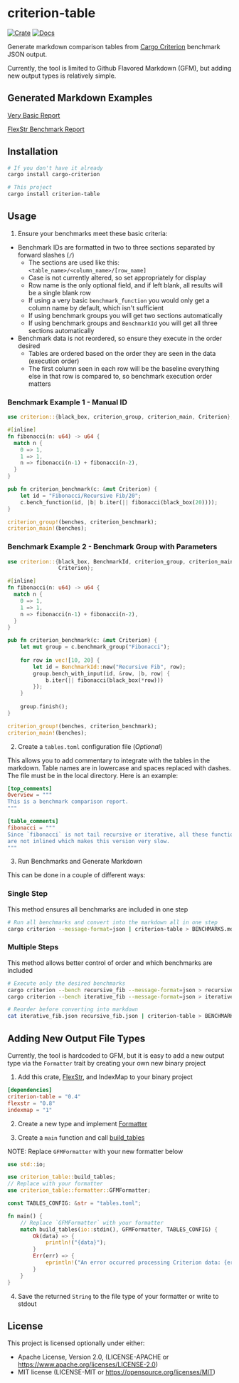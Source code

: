 # criterion-table

[![Crate](https://img.shields.io/crates/v/criterion-table?style=for-the-badge)](https://crates.io/crates/criterion-table)
[![Docs](https://img.shields.io/docsrs/criterion-table?style=for-the-badge)](https://docs.rs/criterion-table)

Generate markdown comparison tables from 
[Cargo Criterion](https://github.com/bheisler/cargo-criterion) benchmark JSON 
output. 

Currently, the tool is limited to Github Flavored Markdown (GFM), but adding 
new output types is relatively simple.

## Generated Markdown Examples

[Very Basic Report](example/README.md)

[FlexStr Benchmark Report](https://github.com/nu11ptr/flexstr/blob/master/benchmarks/README.md)

## Installation

```bash
# If you don't have it already
cargo install cargo-criterion

# This project
cargo install criterion-table
```

## Usage

1. Ensure your benchmarks meet these basic criteria:

* Benchmark IDs are formatted in two to three sections separated by forward 
  slashes (`/`)
    * The sections are used like this: `<table_name>/<column_name>/[row_name]`
    * Case is not currently altered, so set appropriately for display
    * Row name is the only optional field, and if left blank, all results 
      will be a single blank row
    * If using a very basic `benchmark_function` you would only get a column 
      name by default, which isn't sufficient
    * If using benchmark groups you will get two sections automatically
    * If using benchmark groups and `BenchmarkId` you will get all three 
      sections automatically
* Benchmark data is not reordered, so ensure they execute in the order desired
    * Tables are ordered based on the order they are seen in the data 
      (execution order)
    * The first column seen in each row will be the baseline everything else 
      in that row is compared to, so benchmark execution order matters

### Benchmark Example 1 - Manual ID

```rust
use criterion::{black_box, criterion_group, criterion_main, Criterion};

#[inline]
fn fibonacci(n: u64) -> u64 {
  match n {
    0 => 1,
    1 => 1,
    n => fibonacci(n-1) + fibonacci(n-2),
  }
}

pub fn criterion_benchmark(c: &mut Criterion) {
    let id = "Fibonacci/Recursive Fib/20";
    c.bench_function(id, |b| b.iter(|| fibonacci(black_box(20))));
}

criterion_group!(benches, criterion_benchmark);
criterion_main!(benches);
```

### Benchmark Example 2 - Benchmark Group with Parameters

```rust
use criterion::{black_box, BenchmarkId, criterion_group, criterion_main, 
                Criterion};

#[inline]
fn fibonacci(n: u64) -> u64 {
  match n {
    0 => 1,
    1 => 1,
    n => fibonacci(n-1) + fibonacci(n-2),
  }
}

pub fn criterion_benchmark(c: &mut Criterion) {
    let mut group = c.benchmark_group("Fibonacci");
    
    for row in vec![10, 20] {
        let id = BenchmarkId::new("Recursive Fib", row);
        group.bench_with_input(id, &row, |b, row| {
            b.iter(|| fibonacci(black_box(*row)))
        });
    }
    
    group.finish();
}

criterion_group!(benches, criterion_benchmark);
criterion_main!(benches);
```

2. Create a `tables.toml` configuration file (*Optional*)

This allows you to add commentary to integrate with the tables in the markdown. 
Table names are in lowercase and spaces replaced with dashes. The file must 
be in the local directory. Here is an example:

```toml
[top_comments]
Overview = """
This is a benchmark comparison report.
"""

[table_comments]
fibonacci = """
Since `fibonacci` is not tail recursive or iterative, all these function calls 
are not inlined which makes this version very slow.
"""
```

3. Run Benchmarks and Generate Markdown

This can be done in a couple of different ways:

### Single Step

This method ensures all benchmarks are included in one step

```bash
# Run all benchmarks and convert into the markdown all in one step
cargo criterion --message-format=json | criterion-table > BENCHMARKS.md
```

### Multiple Steps

This method allows better control of order and which benchmarks are included

```bash
# Execute only the desired benchmarks
cargo criterion --bench recursive_fib --message-format=json > recursive_fib.json
cargo criterion --bench iterative_fib --message-format=json > iterative_fib.json

# Reorder before converting into markdown
cat iterative_fib.json recursive_fib.json | criterion-table > BENCHMARKS.md
```

## Adding New Output File Types

Currently, the tool is hardcoded to GFM, but it is easy to add a new output 
type via the `Formatter` trait by creating your own new binary project

1. Add this crate, [FlexStr](https://github.com/nu11ptr/flexstr), and 
   IndexMap to your binary project

```toml
[dependencies]
criterion-table = "0.4"
flexstr = "0.8"
indexmap = "1"
```

2. Create a new type and implement 
[Formatter](https://docs.rs/criterion-table/latest/criterion_table/trait.Formatter.html)

3. Create a `main` function and call 
[build_tables](https://docs.rs/criterion-table/latest/criterion_table/fn.build_tables.html)

NOTE: Replace `GFMFormatter` with your new formatter below 

```rust
use std::io;

use criterion_table::build_tables;
// Replace with your formatter
use criterion_table::formatter::GFMFormatter;

const TABLES_CONFIG: &str = "tables.toml";

fn main() {
    // Replace `GFMFormatter` with your formatter
    match build_tables(io::stdin(), GFMFormatter, TABLES_CONFIG) {
        Ok(data) => {
            println!("{data}");
        }
        Err(err) => {
            eprintln!("An error occurred processing Criterion data: {err}");
        }
    }
}
```

4. Save the returned `String` to the file type of your formatter or write to 
   stdout

## License

This project is licensed optionally under either:

* Apache License, Version 2.0, (LICENSE-APACHE
  or https://www.apache.org/licenses/LICENSE-2.0)
* MIT license (LICENSE-MIT or https://opensource.org/licenses/MIT)
